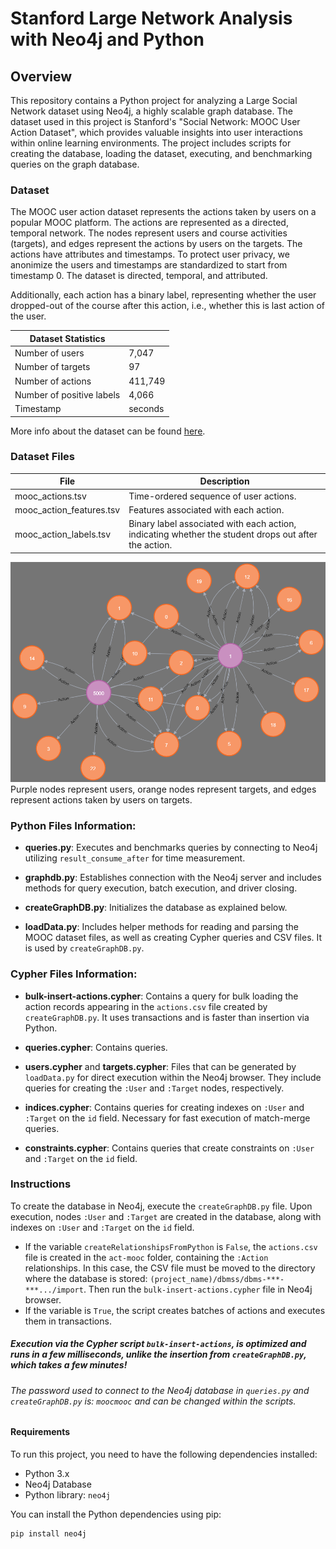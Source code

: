 # Stanford Large Network Analysis with Neo4j and Python

## Overview

This repository contains a Python project for analyzing a Large Social Network dataset using Neo4j, a highly scalable graph database. The dataset used in this project is Stanford's "Social Network: MOOC User Action Dataset", which provides valuable insights into user interactions within online learning environments. The project includes scripts for creating the database, loading the dataset, executing, and benchmarking queries on the graph database.

### Dataset
The MOOC user action dataset represents the actions taken by users on a popular MOOC platform. The actions are represented as a directed, temporal network. The nodes represent users and course activities (targets), and edges represent the actions by users on the targets. The actions have attributes and timestamps. To protect user privacy, we anonimize the users and timestamps are standardized to start from timestamp 0. The dataset is directed, temporal, and attributed.

Additionally, each action has a binary label, representing whether the user dropped-out of the course after this action, i.e., whether this is last action of the user.

| Dataset Statistics           |                   |
|------------------------------|-------------------|
| Number of users              | 7,047             |
| Number of targets            | 97                |
| Number of actions            | 411,749           |
| Number of positive labels    | 4,066             |
| Timestamp                    | seconds           |

More info about the dataset can be found [here](https://snap.stanford.edu/data/act-mooc.html).

### Dataset Files
| File                     | Description                                                                       |
|--------------------------|-----------------------------------------------------------------------------------|
| mooc_actions.tsv         | Time-ordered sequence of user actions.                                            |
| mooc_action_features.tsv| Features associated with each action.                                             |
| mooc_action_labels.tsv  | Binary label associated with each action, indicating whether the student drops out after the action. |

![Graph example](misc/graph.png)
Purple nodes represent users, orange nodes represent targets, and edges represent actions taken by users on targets.

### Python Files Information:

- **queries.py**: Executes and benchmarks queries by connecting to Neo4j utilizing `result_consume_after` for time measurement.

- **graphdb.py**: Establishes connection with the Neo4j server and includes methods for query execution, batch execution, and driver closing.

- **createGraphDB.py**: Initializes the database as explained below.

- **loadData.py**: Includes helper methods for reading and parsing the MOOC dataset files, as well as creating Cypher queries and CSV files. It is used by `createGraphDB.py`.

### Cypher Files Information:

- **bulk-insert-actions.cypher**: Contains a query for bulk loading the action records appearing in the `actions.csv` file created by `createGraphDB.py`. It uses transactions and is faster than insertion via Python.

- **queries.cypher**: Contains queries.

- **users.cypher** and **targets.cypher**: Files that can be generated by `loadData.py` for direct execution within the Neo4j browser. They include queries for creating the `:User` and `:Target` nodes, respectively.

- **indices.cypher**: Contains queries for creating indexes on `:User` and `:Target` on the `id` field. Necessary for fast execution of match-merge queries.

- **constraints.cypher**: Contains queries that create constraints on `:User` and `:Target` on the `id` field.

### Instructions 
To create the database in Neo4j, execute the `createGraphDB.py` file. Upon execution, nodes `:User` and `:Target` are created in the database, along with indexes on `:User` and `:Target` on the `id` field.
- If the variable `createRelationshipsFromPython` is `False`, the `actions.csv` file is created in the `act-mooc` folder, containing the `:Action` relationships. In this case, the CSV file must be moved to the directory where the database is stored: `(project_name)/dbmss/dbms-***-***.../import`. Then run the `bulk-insert-actions.cypher` file in Neo4j browser.
- If the variable is `True`, the script creates batches of actions and executes them in transactions.

##### Execution via the Cypher script `bulk-insert-actions`, is optimized and runs in a few milliseconds, unlike the insertion from `createGraphDB.py`, which takes a few minutes!

###### The password used to connect to the Neo4j database in `queries.py` and `createGraphDB.py` is: `moocmooc` and can be changed within the scripts.

#### Requirements

To run this project, you need to have the following dependencies installed:

- Python 3.x
- Neo4j Database
- Python library: `neo4j`

You can install the Python dependencies using pip:

```bash
pip install neo4j
```
